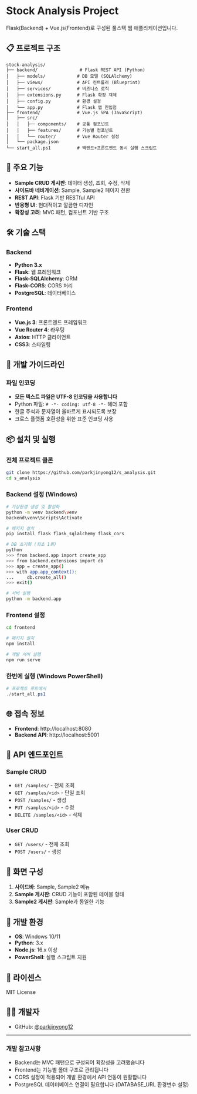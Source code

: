 # Stock Analysis Project

Flask(Backend) + Vue.js(Frontend)로 구성된 풀스택 웹 애플리케이션입니다.

## 📋 프로젝트 구조

```
stock-analysis/
├── backend/                # Flask REST API (Python)
│   ├── models/            # DB 모델 (SQLAlchemy)
│   ├── views/             # API 컨트롤러 (Blueprint)
│   ├── services/          # 비즈니스 로직
│   ├── extensions.py      # Flask 확장 객체
│   ├── config.py          # 환경 설정
│   └── app.py             # Flask 앱 진입점
├── frontend/              # Vue.js SPA (JavaScript)
│   ├── src/
│   │   ├── components/    # 공통 컴포넌트
│   │   ├── features/      # 기능별 컴포넌트
│   │   └── router/        # Vue Router 설정
│   └── package.json
└── start_all.ps1          # 백엔드+프론트엔드 동시 실행 스크립트
```

## 🚀 주요 기능

- **Sample CRUD 게시판**: 데이터 생성, 조회, 수정, 삭제
- **사이드바 네비게이션**: Sample, Sample2 페이지 전환
- **REST API**: Flask 기반 RESTful API
- **반응형 UI**: 현대적이고 깔끔한 디자인
- **확장성 고려**: MVC 패턴, 컴포넌트 기반 구조

## 🛠 기술 스택

### Backend
- **Python 3.x**
- **Flask**: 웹 프레임워크
- **Flask-SQLAlchemy**: ORM
- **Flask-CORS**: CORS 처리
- **PostgreSQL**: 데이터베이스

### Frontend
- **Vue.js 3**: 프론트엔드 프레임워크
- **Vue Router 4**: 라우팅
- **Axios**: HTTP 클라이언트
- **CSS3**: 스타일링

## 📝 개발 가이드라인

### 파일 인코딩
- **모든 텍스트 파일은 UTF-8 인코딩을 사용합니다**
- Python 파일: `# -*- coding: utf-8 -*-` 헤더 포함
- 한글 주석과 문자열이 올바르게 표시되도록 보장
- 크로스 플랫폼 호환성을 위한 표준 인코딩 사용

## 📦 설치 및 실행

### 전체 프로젝트 클론
```bash
git clone https://github.com/parkjinyong12/s_analysis.git
cd s_analysis
```

### Backend 설정 (Windows)
```bash
# 가상환경 생성 및 활성화
python -m venv backend\venv
backend\venv\Scripts\Activate

# 패키지 설치
pip install flask flask_sqlalchemy flask_cors

# DB 초기화 (최초 1회)
python
>>> from backend.app import create_app
>>> from backend.extensions import db
>>> app = create_app()
>>> with app.app_context():
...     db.create_all()
>>> exit()

# 서버 실행
python -m backend.app
```

### Frontend 설정
```bash
cd frontend

# 패키지 설치
npm install

# 개발 서버 실행
npm run serve
```

### 한번에 실행 (Windows PowerShell)
```powershell
# 프로젝트 루트에서
./start_all.ps1
```

## 🌐 접속 정보

- **Frontend**: http://localhost:8080
- **Backend API**: http://localhost:5001

## 📡 API 엔드포인트

### Sample CRUD
- `GET /samples/` - 전체 조회
- `GET /samples/<id>` - 단일 조회
- `POST /samples/` - 생성
- `PUT /samples/<id>` - 수정
- `DELETE /samples/<id>` - 삭제

### User CRUD
- `GET /users/` - 전체 조회
- `POST /users/` - 생성

## 📱 화면 구성

1. **사이드바**: Sample, Sample2 메뉴
2. **Sample 게시판**: CRUD 기능이 포함된 테이블 형태
3. **Sample2 게시판**: Sample과 동일한 기능

## 🔧 개발 환경

- **OS**: Windows 10/11
- **Python**: 3.x
- **Node.js**: 16.x 이상
- **PowerShell**: 실행 스크립트 지원

## 📝 라이센스

MIT License

## 👨‍💻 개발자

- GitHub: [@parkjinyong12](https://github.com/parkjinyong12)

---

### 개발 참고사항

- Backend는 MVC 패턴으로 구성되어 확장성을 고려했습니다
- Frontend는 기능별 폴더 구조로 관리됩니다
- CORS 설정이 적용되어 개발 환경에서 API 연동이 원활합니다
- PostgreSQL 데이터베이스 연결이 필요합니다 (DATABASE_URL 환경변수 설정) 